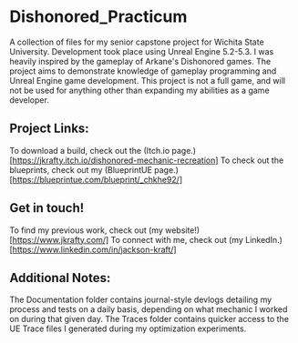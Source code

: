 # Dishonored_Practicum
A collection of files for my senior capstone project for Wichita State University. Development took place using Unreal Engine 5.2-5.3.
I was heavily inspired by the gameplay of Arkane's Dishonored games. 
The project aims to demonstrate knowledge of gameplay programming and Unreal Engine game development.
This project is not a full game, and will not be used for anything other than expanding my abilities as a game developer.

## Project Links:
To download a build, check out the (Itch.io page.)[https://jkrafty.itch.io/dishonored-mechanic-recreation]
To check out the blueprints, check out my (BlueprintUE page.)[https://blueprintue.com/blueprint/_chkhe92/]


## Get in touch!
To find my previous work, check out (my website!)[https://www.jkrafty.com/]
To connect with me, check out (my LinkedIn.)[https://www.linkedin.com/in/jackson-kraft/]


## Additional Notes:
The Documentation folder contains journal-style devlogs detailing my process and tests on a daily basis, depending on what mechanic I worked on during that given day.
The Traces folder contains quicker access to the UE Trace files I generated during my optimization experiments.
